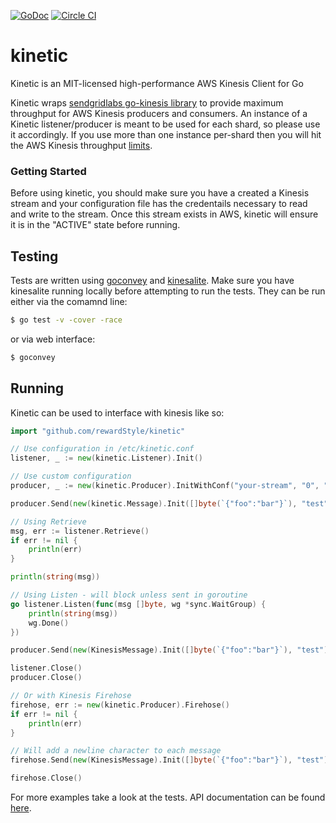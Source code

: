[![GoDoc](https://godoc.org/github.com/rewardStyle/kinetic?status.svg)](https://godoc.org/github.com/rewardStyle/kinetic)
[![Circle CI](https://circleci.com/gh/rewardStyle/kinetic/tree/master.svg?style=svg&circle-token=8c8b6e0cca0f0fde6ec41b4e02329c406f74a446)](https://circleci.com/gh/rewardStyle/kinetic/tree/master)

# kinetic
Kinetic is an MIT-licensed high-performance AWS Kinesis Client for Go

Kinetic wraps [sendgridlabs go-kinesis library](https://github.com/sendgridlabs/go-kinesis) to provide maximum throughput for AWS Kinesis producers and consumers.
An instance of a Kinetic listener/producer is meant to be used for each shard, so please use it accordingly. If you use more than one instance per-shard then you will
hit the AWS Kinesis throughput [limits](http://docs.aws.amazon.com/kinesis/latest/dev/service-sizes-and-limits.html).

### Getting Started
Before using kinetic, you should make sure you have a created a Kinesis stream and your configuration file has the credentails necessary to read and write to the stream. Once this stream exists in AWS, kinetic will ensure it is in the "ACTIVE" state before running.


## Testing
Tests are written using [goconvey](http://goconvey.co/) and [kinesalite](https://github.com/mhart/kinesalite). Make sure you have kinesalite running locally before attempting to run the tests. They can be run either via the comamnd line:

```sh
$ go test -v -cover -race
```

or via web interface:

```sh
$ goconvey
```

## Running
Kinetic can be used to interface with kinesis like so:


```go
import "github.com/rewardStyle/kinetic"

// Use configuration in /etc/kinetic.conf
listener, _ := new(kinetic.Listener).Init()

// Use custom configuration
producer, _ := new(kinetic.Producer).InitWithConf("your-stream", "0", "shard-type", "accesskey", "secretkey", "region")

producer.Send(new(kinetic.Message).Init([]byte(`{"foo":"bar"}`), "test"))

// Using Retrieve
msg, err := listener.Retrieve()
if err != nil {
    println(err)
}

println(string(msg))

// Using Listen - will block unless sent in goroutine
go listener.Listen(func(msg []byte, wg *sync.WaitGroup) {
    println(string(msg))
    wg.Done()
})

producer.Send(new(KinesisMessage).Init([]byte(`{"foo":"bar"}`), "test"))

listener.Close()
producer.Close()

// Or with Kinesis Firehose
firehose, err := new(kinetic.Producer).Firehose()
if err != nil {
    println(err)
}

// Will add a newline character to each message
firehose.Send(new(KinesisMessage).Init([]byte(`{"foo":"bar"}`), "test"))

firehose.Close()

```

For more examples take a look at the tests. API documentation can be found [here](https://godoc.org/github.com/rewardStyle/kinetic).
